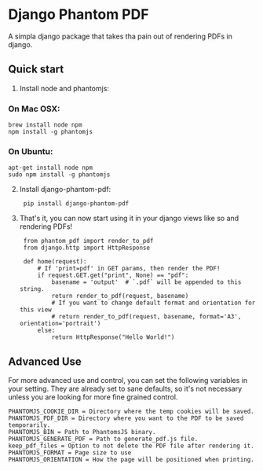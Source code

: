 Django Phantom PDF
==================

A simpla django package that takes tha pain out of rendering PDFs in django.

Quick start
-----------

1. Install node and phantomjs:

### On Mac OSX:

    brew install node npm
    npm install -g phantomjs

### On Ubuntu:

    apt-get install node npm
    sudo npm install -g phantomjs

2. Install django-phantom-pdf:

		pip install django-phantom-pdf

3. That's it, you can now start using it in your django views like so and rendering PDFs!

	    from phantom_pdf import render_to_pdf
    	from django.http import HttpResponse

	    def home(request):
    	    # If 'print=pdf' in GET params, then render the PDF!
        	if request.GET.get("print", None) == "pdf":
            	basename = 'output'  # `.pdf` will be appended to this string.
	            return render_to_pdf(request, basename)
                # If you want to change default format and orientation for this view
                # return render_to_pdf(request, basename, format='A3', orientation='portrait')
    	    else:
        	    return HttpResponse("Hello World!")

Advanced Use
------------

For more advanced use and control, you can set the following variables in your setting.
They are already set to sane defaults, so it's not necessary unless you are looking for 
more fine grained control.

    PHANTOMJS_COOKIE_DIR = Directory where the temp cookies will be saved.
    PHANTOMJS_PDF_DIR = Directory where you want to the PDF to be saved temporarily.
    PHANTOMJS_BIN = Path to PhantomsJS binary.
    PHANTOMJS_GENERATE_PDF = Path to generate_pdf.js file.
    keep_pdf_files = Option to not delete the PDF file after rendering it.
    PHANTOMJS_FORMAT = Page size to use
    PHANTOMJS_ORIENTATION = How the page will be positioned when printing.
